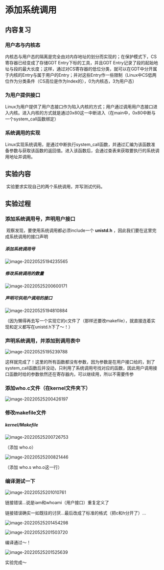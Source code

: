 # 添加系统调用

## 内容复习

### 用户态与内核态

​	内核态与用户态的隔离是完全由对内存地址的划分而实现的；在保护模式下，CS寄存器已经变成了存储GDT Entry下标的工具，并且GDT Entry记录了段的起始地址与段的最大长度；这样，通过对CS寄存器的低位分类，就可以在GDT中分开属于内核的Entry与属于用户的Entry；并对这些Entry作一些限制（Linux中CS低两位作为分类条件（CS高位是作为Index的），0为内核态，3为用户态）

### 为用户提供接口

​	Linux为用户提供了用户态接口作为陷入内核的方式；用户通过调用用户态接口进入内核。进入内核的方式就是通过0x80这一中断进入（在main中，0x80中断与一个system_call函数绑定）

### 系统调用的实现

​	Linux实现系统调用，是通过中断执行system_call函数，并通过汇编为该函数准备参数与获取该函数的返回值。进入该函数后，会通过查表来获取要执行的系统调用地址并调用。

## 实验内容

​	实验要求实现自己的两个系统调用，并写测试代码。

## 实验过程

### 添加系统调用号，声明用户接口

​	观察发现，要使用系统调用都必须include一个 **unistd.h** ，因此我们要在这里完成系统调用的接口声明

##### 添加系统调用号

![image-20220525194235565](../../../_Images/image-20220525194235565.png)

##### 修改系统调用的数量

![image-20220525200600171](../../../_Images/image-20220525200600171.png)

##### 声明可供用户调用的接口

![image-20220525194810884](../../../_Images/image-20220525194810884.png)

（因为懒得再去写一个实现它的c文件了（那样还要改makefile），就直接连着实现和定义都写在unistd.h下了～！）

### 声明系统调用，并添加到调用表中

![image-20220525195239788](../../../_Images/image-20220525195239788.png)

这样就完成了！这里的所有函数都没有参数，因为参数是在用户接口给的，到了system_call函数后并没动，只利用了系统调用号找对应的函数，因此用户调用接口函数时给的参数依然还在寄存器内，可以继续用，所以不需要传参

### 添加who.c文件（在kernel文件夹下）

![image-20220525200426197](../../../_Images/image-20220525200426197.png)

### 修改makefile文件

##### kernel/Makefile

![image-20220525200726753](../../../_Images/image-20220525200726753.png)

（添加 who.o）

<img src="../../../_Images/image-20220525200821446.png" alt="image-20220525200821446"  />

（添加 who.s who.o这一行）

### 编译测试一下

![image-20220525201010761](../../../_Images/image-20220525201010761.png)

链接错误…说是iam和whoami（用户接口）重复定义了

链接错误确实一如既往的讨厌…最后改成了标准的格式（把c和h分开了）…

![image-20220525201454298](../../../_Images/image-20220525201454298.png)

![image-20220525201503720](../../../_Images/image-20220525201503720.png)

编译通过～！

![image-20220525201525639](../../../_Images/image-20220525201525639.png)

实验完成～
